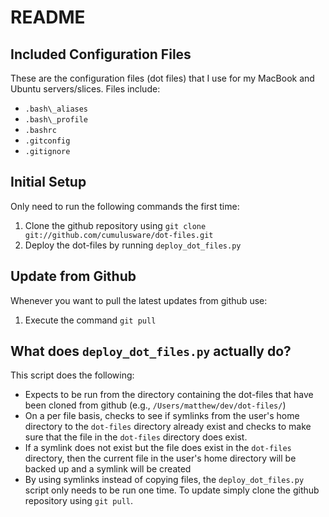 # README #

## Included Configuration Files ##

These are the configuration files (dot files) that I use for my MacBook and Ubuntu servers/slices. Files include:

* `.bash\_aliases`
* `.bash\_profile`
* `.bashrc`
* `.gitconfig`
* `.gitignore`

## Initial Setup ##

Only need to run the following commands the first time:

1. Clone the github repository using `git clone git://github.com/cumulusware/dot-files.git`
2. Deploy the dot-files by running `deploy_dot_files.py`

## Update from Github ##

Whenever you want to pull the latest updates from github use:

1. Execute the command `git pull`

## What does `deploy_dot_files.py` actually do? ##

This script does the following:

* Expects to be run from the directory containing the dot-files that have been cloned from github (e.g., `/Users/matthew/dev/dot-files/`)
* On a per file basis, checks to see if symlinks from the user's home directory to the `dot-files` directory already exist and checks to make sure that the file in the `dot-files` directory does exist.
* If a symlink does not exist but the file does exist in the `dot-files` directory, then the current file in the user's home directory will be backed up and a symlink will be created
* By using symlinks instead of copying files, the `deploy_dot_files.py` script only needs to be run one time. To update simply clone the github repository using `git pull`.